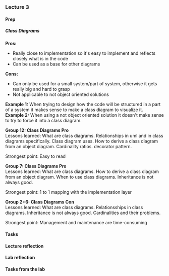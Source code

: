 ### Lecture 3
#### Prep
##### Class Diagrams
**Pros:**
* Really close to implementation so it's easy to implement and reflects closely what is in the code
* Can be used as a base for other diagrams <br>

**Cons:**
* Can only be used for a small system/part of system, otherwise it gets really big and hard to grasp
* Not applicable to not object oriented solutions <br>

**Example 1:** When trying to design how the code will be structured in a part of a system it makes sense to make a class diagram to visualize it. <br>
**Example 2:** When using a not object oriented solution it doesn't make sense to try to force it into a class diagram. <br>

**Group 12: Class Diagrams Pro** <br>
Lessons learned: What are class diagrams. Relationships in uml and in class diagrams specifically. Class diagram uses. How to derive a class diagram from an object diagram. Cardinality ratios. decorator pattern. <br>

Strongest point: Easy to read

**Group 7: Class Diagrams Pro** <br>
Lessons learned: What are class diagrams. How to derive a class diagram from an object diagram. When to use class diagrams. Inheritance is not always good.<br>

Strongest point: 1 to 1 mapping with the implementation layer

**Group 2+6: Class Diagrams Con** <br>
Lessons learned: What are class diagrams. Relationsships in class diagrams. Inheritance is not always good. Cardinalities and their problems.<br>

Strongest point: Management and maintenance are time-consuming


#### Tasks


#### Lecture reflection


#### Lab reflection


#### Tasks from the lab
